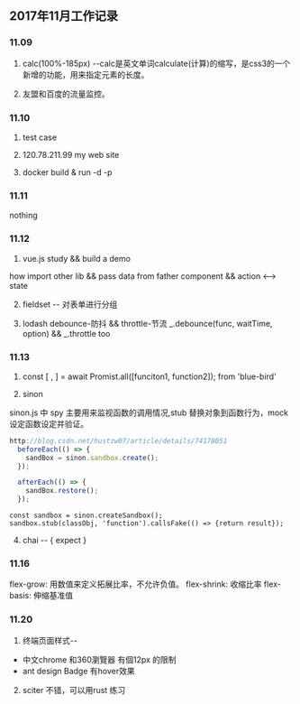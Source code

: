 ## 2017年11月工作记录

### 11.09

1. calc(100%-185px)  --calc是英文单词calculate(计算)的缩写，是css3的一个新增的功能，用来指定元素的长度。

2. 友盟和百度的流量监控。

### 11.10

1. test case

2. 120.78.211.99 my web site 

3. docker build & run -d -p

### 11.11

nothing

### 11.12

1. vue.js study && build a demo

how import other lib && pass data from father component && action <--> state

2. fieldset -- 对表单进行分组

3. lodash debounce-防抖 && throttle-节流 _.debounce(func, waitTime, option) && _.throttle too

### 11.13

1. const [ , ] = await Promist.all([funciton1, function2]);  from 'blue-bird'

2. sinon

sinon.js 中 spy 主要用来监视函数的调用情况,stub 替换对象到函数行为，mock 设定函数设定并验证。

```js
http://blog.csdn.net/hustzw07/article/details/74178051
  beforeEach(() => {
    sandBox = sinon.sandbox.create();
  });

  afterEach(() => {
    sandBox.restore();
  });
```
```
const sandbox = sinon.createSandbox();
sandbox.stub(classObj, 'function').callsFake(() => {return result});

```

4. chai -- { expect }

### 11.16

flex-grow: 用数值来定义拓展比率，不允许负值。
flex-shrink: 收缩比率
flex-basis: 伸缩基准值

### 11.20

1. 终端页面样式--

* 中文chrome 和360瀏覽器 有個12px 的限制
* ant design Badge 有hover效果

2. sciter 不错，可以用rust 练习